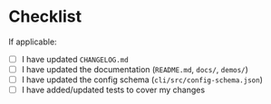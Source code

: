 <!--
There's no need to add anything here, but feel free to add a personal message.
Please describe the changes in this PR in the commit message(s) instead, with
each commit representing one logical change. Address code review comments by
rewriting the commits rather than adding commits on top. Use force-push when
pushing the updated commits (`jj git push` does that automatically when you
rewrite commits). Merge the PR at will once it's been approved. See
https://github.com/jj-vcs/jj/blob/main/docs/contributing.md for details.
Note that you need to sign Google's CLA to contribute.
-->

# Checklist

If applicable:

- [ ] I have updated `CHANGELOG.md`
- [ ] I have updated the documentation (`README.md`, `docs/`, `demos/`)
- [ ] I have updated the config schema (`cli/src/config-schema.json`)
- [ ] I have added/updated tests to cover my changes
